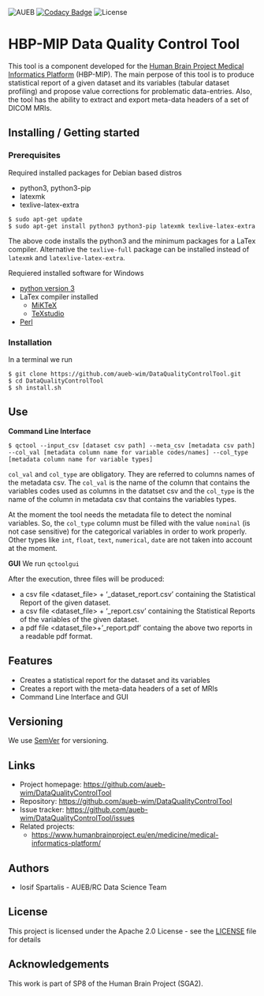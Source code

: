 ![AUEB](https://img.shields.io/badge/AUEB-RC-red.svg) [![Codacy Badge](https://api.codacy.com/project/badge/Grade/c08a182fec11456a8ba98ddeedb9ed4f)](https://www.codacy.com/app/iosifsp/QCtool?utm_source=github.com&amp;utm_medium=referral&amp;utm_content=aueb-wim/QCtool&amp;utm_campaign=Badge_Grade) ![License](https://img.shields.io/badge/license-Apache--2.0-blue.svg)

# HBP-MIP Data Quality Control Tool

This tool is a component developed for the [Human Brain Project Medical Informatics Platform](https://www.humanbrainproject.eu/en/medicine/medical-informatics-platform/) (HBP-MIP). The main perpose of this tool is to produce statistical report of a given dataset and its variables (tabular dataset profiling) and propose value corrections for problematic data-entries. Also, the tool has the ability to extract and export meta-data headers of a set of DICOM MRIs.
## Installing / Getting started
### Prerequisites
Required installed packages for Debian based distros
- python3, python3-pip
- latexmk 
- texlive-latex-extra

```shell
$ sudo apt-get update
$ sudo apt-get install python3 python3-pip latexmk texlive-latex-extra
```
The above code installs the python3 and the minimum packages for a LaTex compiler. Alternative the `texlive-full` package can be installed instead of `latexmk` and `latexlive-latex-extra`.  

Requiered installed software for Windows
- [python version 3](https://www.python.org/downloads/)
- LaTex compiler installed
  - [MiKTeX](https://miktex.org/download)
  - [TeXstudio](https://www.texstudio.org/)
- [Perl](https://www.perl.org/get.html)


### Installation
In a terminal we run
```shell
$ git clone https://github.com/aueb-wim/DataQualityControlTool.git
$ cd DataQualityControlTool
$ sh install.sh
```

## Use
**Command Line Interface**
``` shell 
$ qctool --input_csv [dataset csv path] --meta_csv [metadata csv path] --col_val [metadata column name for variable codes/names] --col_type [metadata column name for variable types]
```

`col_val` and `col_type` are obligatory. They are referred to columns names of the metadata csv. The `col_val` is the name of the column that contains the variables codes used as columns in the datatset csv and the `col_type` is the name of the column in metadata csv that contains the variables types. 

At  the moment the tool needs the metadata file to detect the nominal variables. So, the `col_type` column must be filled with the value `nominal` (is not case sensitive)  for the categorical variables in order to work properly. Other types like `int`, `float`, `text`, `numerical`, `date` are not taken into account at the moment. 

**GUI**
We run `qctoolgui`  

After the execution, three files will be produced:
- a csv file <dataset_file> + ‘_dataset_report.csv’ containing the Statistical Report of the given dataset.
- a csv file <dataset_file> + ‘_report.csv’ containing the Statistical Reports of the variables of the given dataset.
- a pdf file <dataset_file>+’_report.pdf’ containg the above two reports in a readable pdf format. 
## Features

* Creates a statistical report for the dataset and its variables 
* Creates a report with the meta-data headers of a set of MRIs 
* Command Line Interface and GUI 

## Versioning
We use [SemVer](http://semver.org/) for versioning.


## Links

- Project homepage: https://github.com/aueb-wim/DataQualityControlTool
- Repository: https://github.com/aueb-wim/DataQualityControlTool
- Issue tracker: https://github.com/aueb-wim/DataQualityControlTool/issues
- Related projects:
  -  https://www.humanbrainproject.eu/en/medicine/medical-informatics-platform/
  
## Authors
- Iosif Spartalis - AUEB/RC Data Science Team

## License
This project is licensed under the Apache 2.0 License - see the [LICENSE](LICENSE) file for details

## Acknowledgements

This work is part of SP8 of the Human Brain Project (SGA2).
